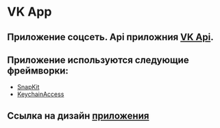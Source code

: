 # VK App

## Приложение соцсеть. Api приложния [VK Api](https://github.com/Fa1zer/vk-api).

## Приложение используются следующие фреймворки:
- [SnapKit](https://github.com/SnapKit/SnapKit)
- [KeychainAccess](https://github.com/kishikawakatsumi/KeychainAccess)

## Ссылка на дизайн [приложения](https://www.figma.com/file/s1N2cHHSmLScPf5dhDX8Oc/мобильные-приложения?node-id=724%3A2347)
